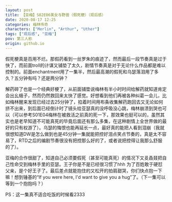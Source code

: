 ```yaml
---
layout: post
title: 【亚梅】S02E06美女与野兽（假死梗）（观后感）
date: 2020-08-17 12:25
categories: 梅林传奇
characters: ["Merlin", "Arthur", "Uther"]
tags: ["观后感", "亚梅"]
pov: 第三人称
origin: github.io
---
```


假死梗真是百用不烂。那假药看到一丝罗朱的痕迹了，然而最后一段节奏真是过于快了，而前面troll的计谋又铺垫了太久，剧情节奏真是对于无论什么作品都是难以控制的。前面enchantment用了一集半，然后最高潮的假死和乌瑟落泪用了多久？五分钟有吗？还是两分钟？

解药碎了也是一个经典好梗了，从前面铺垫说梅林有半小时时间给解药就知道肯定会出幺蛾子，然而仍然救回来太快了感觉。好想看到他们再被各种纠葛一会儿，比如梅林醒来发现已经过去25分钟了，掐着时间用布条收集解药跑回去又无论如何挤不出来，到后面已经倒计时了镜头给亚瑟真的没呼吸没心跳，梅林崩溃到哭也可以（可以参考S01E04梅林在被救活之前真的死一下，那效果也挺可以的，虽然其实也是老早知道不可能真死的毕竟后面还有那么多集，在这种剧情上全世界做的最好的只有权游了）。乌瑟的悔恨也能再延长一点，最好真的能把人看到泪崩（我就很想知道DW是怎么做到也是45分钟一集就能把控好泪点笑点节奏的，真是太不容易了，RTD之后的编剧节奏很没有把控那么好的了，或者说把控得让我那么舒服的了）。

亚梅的合作很甜了，知道自己必须要假死（甚至可能真死）的情况下又㕛叒叕把自己性命交到梅林手里的亚瑟。王子你是不是已经很习惯了hhh 为了百姓敢于硬怼父亲，是个好王子了。最后差点就能抱住的又松开的拍肩甜哭，你们快点抱一下嘛！想到锤基的“If you were here, I'd want to give you a hug”了。（下一集可以等到一个抱抱吗？）

PS：这一集真不适合吃饭的时候看2333